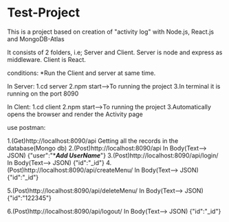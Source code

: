 # Test-Project
This is a project based on creation of "activity log" with Node.js, React.js and MongoDB-Atlas

It consists of 2 folders, i.e; Server and Client. Server is node and express as middleware. Client is React.

conditions:
*Run the Client and server at same time.

In Server:
1.cd server
2.npm start-->To running the project
3.In terminal it is running on the port 8090

In Clent:
1.cd client
2.npm start-->To running the project
3.Automatically opens the browser and render the Activity page


use postman:

1.(Get)http://localhost:8090/api 
          Getting all the records in the database(Mongo db)
2.(Post)http://localhost:8090/api 
          In Body(Text--> JSON)
          {"user":"****Add UserName***"}
3.(Post)http://localhost:8090/api/login/
          In Body(Text--> JSON)
          {"id":"_id"}
4.(Post)http://localhost:8090/api/createMenu/
          In Body(Text--> JSON)
          {"id":"_id"}
          
5.(Post)http://localhost:8090/api/deleteMenu/
          In Body(Text--> JSON)
          {"id":"122345"}
          
6.(Post)http://localhost:8090/api/logout/
          In Body(Text--> JSON)
          {"id":"_id"}

